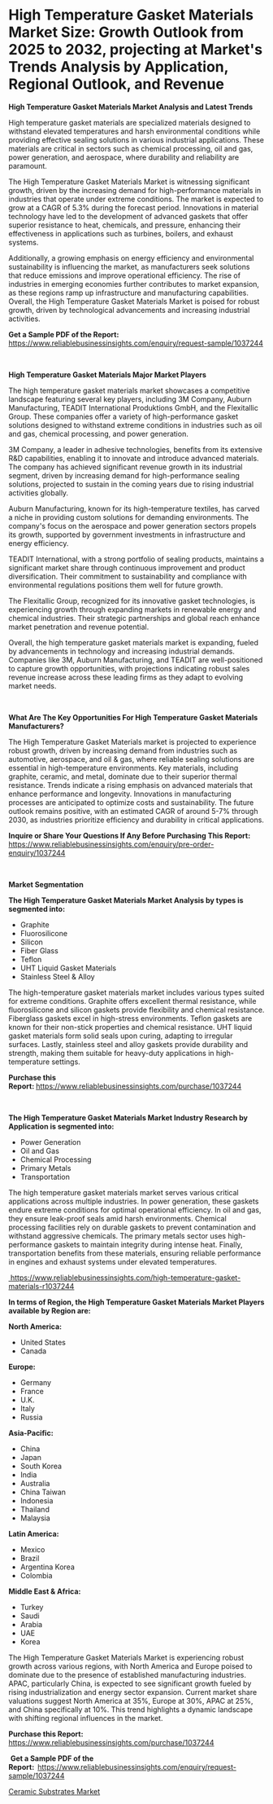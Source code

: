 <p><h1>High Temperature Gasket Materials Market Size: Growth Outlook from 2025 to 2032, projecting at Market's Trends Analysis by Application, Regional Outlook, and Revenue</h1></p><p><strong>High Temperature Gasket Materials Market Analysis and Latest Trends</strong></p>
<p><p>High temperature gasket materials are specialized materials designed to withstand elevated temperatures and harsh environmental conditions while providing effective sealing solutions in various industrial applications. These materials are critical in sectors such as chemical processing, oil and gas, power generation, and aerospace, where durability and reliability are paramount.</p><p>The High Temperature Gasket Materials Market is witnessing significant growth, driven by the increasing demand for high-performance materials in industries that operate under extreme conditions. The market is expected to grow at a CAGR of 5.3% during the forecast period. Innovations in material technology have led to the development of advanced gaskets that offer superior resistance to heat, chemicals, and pressure, enhancing their effectiveness in applications such as turbines, boilers, and exhaust systems.</p><p>Additionally, a growing emphasis on energy efficiency and environmental sustainability is influencing the market, as manufacturers seek solutions that reduce emissions and improve operational efficiency. The rise of industries in emerging economies further contributes to market expansion, as these regions ramp up infrastructure and manufacturing capabilities. Overall, the High Temperature Gasket Materials Market is poised for robust growth, driven by technological advancements and increasing industrial activities.</p></p>
<p><strong>Get a Sample PDF of the Report:&nbsp;</strong> <a href="https://www.reliablebusinessinsights.com/enquiry/request-sample/1037244?utm_campaign=3035&utm_medium=2&utm_source=Github&utm_content=ia&utm_term=21032025&utm_id=high-temperature-gasket-materials">https://www.reliablebusinessinsights.com/enquiry/request-sample/1037244</a></p>
<p>&nbsp;</p>
<p><strong>High Temperature Gasket Materials Major Market Players</strong></p>
<p><p>The high temperature gasket materials market showcases a competitive landscape featuring several key players, including 3M Company, Auburn Manufacturing, TEADIT International Produktions GmbH, and the Flexitallic Group. These companies offer a variety of high-performance gasket solutions designed to withstand extreme conditions in industries such as oil and gas, chemical processing, and power generation.</p><p>3M Company, a leader in adhesive technologies, benefits from its extensive R&D capabilities, enabling it to innovate and introduce advanced materials. The company has achieved significant revenue growth in its industrial segment, driven by increasing demand for high-performance sealing solutions, projected to sustain in the coming years due to rising industrial activities globally.</p><p>Auburn Manufacturing, known for its high-temperature textiles, has carved a niche in providing custom solutions for demanding environments. The company's focus on the aerospace and power generation sectors propels its growth, supported by government investments in infrastructure and energy efficiency.</p><p>TEADIT International, with a strong portfolio of sealing products, maintains a significant market share through continuous improvement and product diversification. Their commitment to sustainability and compliance with environmental regulations positions them well for future growth.</p><p>The Flexitallic Group, recognized for its innovative gasket technologies, is experiencing growth through expanding markets in renewable energy and chemical industries. Their strategic partnerships and global reach enhance market penetration and revenue potential.</p><p>Overall, the high temperature gasket materials market is expanding, fueled by advancements in technology and increasing industrial demands. Companies like 3M, Auburn Manufacturing, and TEADIT are well-positioned to capture growth opportunities, with projections indicating robust sales revenue increase across these leading firms as they adapt to evolving market needs.</p></p>
<p>&nbsp;</p>
<p><strong>What Are The Key Opportunities For High Temperature Gasket Materials Manufacturers?</strong></p>
<p><p>The High Temperature Gasket Materials market is projected to experience robust growth, driven by increasing demand from industries such as automotive, aerospace, and oil & gas, where reliable sealing solutions are essential in high-temperature environments. Key materials, including graphite, ceramic, and metal, dominate due to their superior thermal resistance. Trends indicate a rising emphasis on advanced materials that enhance performance and longevity. Innovations in manufacturing processes are anticipated to optimize costs and sustainability. The future outlook remains positive, with an estimated CAGR of around 5-7% through 2030, as industries prioritize efficiency and durability in critical applications.</p></p>
<p><strong>Inquire or Share Your Questions If Any Before Purchasing This Report:</strong> <a href="https://www.reliablebusinessinsights.com/enquiry/pre-order-enquiry/1037244?utm_campaign=3035&utm_medium=2&utm_source=Github&utm_content=ia&utm_term=21032025&utm_id=high-temperature-gasket-materials">https://www.reliablebusinessinsights.com/enquiry/pre-order-enquiry/1037244</a></p>
<p>&nbsp;</p>
<p><strong>Market Segmentation</strong></p>
<p><strong>The High Temperature Gasket Materials Market Analysis by types is segmented into:</strong></p>
<p><ul><li>Graphite</li><li>Fluorosilicone</li><li>Silicon</li><li>Fiber Glass</li><li>Teflon</li><li>UHT Liquid Gasket Materials</li><li>Stainless Steel & Alloy</li></ul></p>
<p><p>The high-temperature gasket materials market includes various types suited for extreme conditions. Graphite offers excellent thermal resistance, while fluorosilicone and silicon gaskets provide flexibility and chemical resistance. Fiberglass gaskets excel in high-stress environments. Teflon gaskets are known for their non-stick properties and chemical resistance. UHT liquid gasket materials form solid seals upon curing, adapting to irregular surfaces. Lastly, stainless steel and alloy gaskets provide durability and strength, making them suitable for heavy-duty applications in high-temperature settings.</p></p>
<p><strong>Purchase this Report:&nbsp;</strong><a href="https://www.reliablebusinessinsights.com/purchase/1037244?utm_campaign=3035&utm_medium=2&utm_source=Github&utm_content=ia&utm_term=21032025&utm_id=high-temperature-gasket-materials">https://www.reliablebusinessinsights.com/purchase/1037244</a></p>
<p>&nbsp;</p>
<p><strong>The High Temperature Gasket Materials Market Industry Research by Application is segmented into:</strong></p>
<p><ul><li>Power Generation</li><li>Oil and Gas</li><li>Chemical Processing</li><li>Primary Metals</li><li>Transportation</li></ul></p>
<p><p>The high temperature gasket materials market serves various critical applications across multiple industries. In power generation, these gaskets endure extreme conditions for optimal operational efficiency. In oil and gas, they ensure leak-proof seals amid harsh environments. Chemical processing facilities rely on durable gaskets to prevent contamination and withstand aggressive chemicals. The primary metals sector uses high-performance gaskets to maintain integrity during intense heat. Finally, transportation benefits from these materials, ensuring reliable performance in engines and exhaust systems under elevated temperatures.</p></p>
<p><a href="https://www.reliablebusinessinsights.com/high-temperature-gasket-materials-r1037244?utm_campaign=3035&utm_medium=2&utm_source=Github&utm_content=ia&utm_term=21032025&utm_id=high-temperature-gasket-materials">&nbsp;https://www.reliablebusinessinsights.com/high-temperature-gasket-materials-r1037244</a></p>
<p><strong>In terms of Region, the High Temperature Gasket Materials Market Players available by Region are:</strong></p>
<p>
    <p> <strong> North America: </strong>
        <ul>
            <li>United States</li>
            <li>Canada</li>
        </ul>
        </p> 
    <p> <strong> Europe: </strong>
        <ul>
            <li>Germany</li>
            <li>France</li>
            <li>U.K.</li>
            <li>Italy</li>
            <li>Russia</li>
        </ul>
        </p> 
    <p> <strong> Asia-Pacific: </strong>
        <ul>
            <li>China</li>
            <li>Japan</li>
            <li>South Korea</li>
            <li>India</li>
            <li>Australia</li>
            <li>China Taiwan</li>
            <li>Indonesia</li>
            <li>Thailand</li>
            <li>Malaysia</li>
        </ul>
        </p> 
    <p> <strong> Latin America: </strong>
        <ul>
            <li>Mexico</li>
            <li>Brazil</li>
            <li>Argentina Korea</li>
            <li>Colombia</li>
        </ul>
        </p> 
    <p> <strong> Middle East & Africa: </strong>
        <ul>
            <li>Turkey</li>
            <li>Saudi</li>
            <li>Arabia</li>
            <li>UAE</li>
            <li>Korea</li>
        </ul>
    </p>
    </p>
<p><p>The High Temperature Gasket Materials Market is experiencing robust growth across various regions, with North America and Europe poised to dominate due to the presence of established manufacturing industries. APAC, particularly China, is expected to see significant growth fueled by rising industrialization and energy sector expansion. Current market share valuations suggest North America at 35%, Europe at 30%, APAC at 25%, and China specifically at 10%. This trend highlights a dynamic landscape with shifting regional influences in the market.</p></p>
<p><strong>Purchase this Report: </strong><a href="https://www.reliablebusinessinsights.com/purchase/1037244?utm_campaign=3035&utm_medium=2&utm_source=Github&utm_content=ia&utm_term=21032025&utm_id=high-temperature-gasket-materials">https://www.reliablebusinessinsights.com/purchase/1037244</a></p>
<p>&nbsp;<strong>Get a Sample PDF of the Report:&nbsp;&nbsp;</strong><a href="https://www.reliablebusinessinsights.com/enquiry/request-sample/1037244?utm_campaign=3035&utm_medium=2&utm_source=Github&utm_content=ia&utm_term=21032025&utm_id=high-temperature-gasket-materials">https://www.reliablebusinessinsights.com/enquiry/request-sample/1037244</a></p>
<p><strong></strong></p>
<p><p><a href="https://github.com/beroxiluwaya/Market-Research-Report-List-1/blob/main/ceramic-substrates-market.md?utm_campaign=3035&utm_medium=2&utm_source=Github&utm_content=ia&utm_term=21032025&utm_id=high-temperature-gasket-materials">Ceramic Substrates Market</a></p></p>